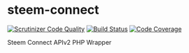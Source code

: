 # steem-connect
[![Scrutinizer Code Quality](https://scrutinizer-ci.com/g/frnxstd/steem-connect/badges/quality-score.png?b=master)](https://scrutinizer-ci.com/g/frnxstd/steem-connect/?branch=master)
[![Build Status](https://scrutinizer-ci.com/g/frnxstd/steem-connect/badges/build.png?b=master)](https://scrutinizer-ci.com/g/frnxstd/steem-connect/build-status/master)
[![Code Coverage](https://scrutinizer-ci.com/g/frnxstd/steem-connect/badges/coverage.png?b=master)](https://scrutinizer-ci.com/g/frnxstd/steem-connect/?branch=master)

Steem Connect APIv2 PHP Wrapper
